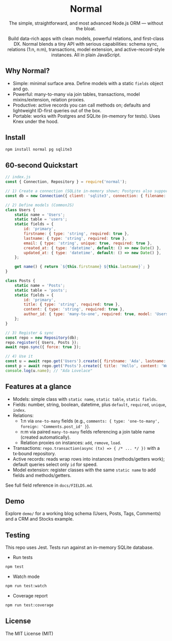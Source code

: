 <div align="center">

# Normal

The simple, straightforward, and most advanced Node.js ORM — without the bloat.

Build data-rich apps with clean models, powerful relations, and first-class DX. Normal blends a tiny API with serious capabilities: schema sync, relations (1:n, n:m), transactions, model extension, and active-record-style instances. All in plain JavaScript.

</div>

## Why Normal?
- Simple: minimal surface area. Define models with a static `fields` object and go.
- Powerful: many-to-many via join tables, transactions, model mixins/extension, relation proxies.
- Productive: active records you can call methods on; defaults and lightweight ID-first queries out of the box.
- Portable: works with Postgres and SQLite (in-memory for tests). Uses Knex under the hood.

## Install
```bash
npm install normal pg sqlite3
```

## 60‑second Quickstart
```js
// index.js
const { Connection, Repository } = require('normal');

// 1) Create a connection (SQLite in-memory shown; Postgres also supported)
const db = new Connection({ client: 'sqlite3', connection: { filename: ':memory:' } });

// 2) Define models (CommonJS)
class Users {
	static name = 'Users';
	static table = 'users';
	static fields = {
		id: 'primary',
		firstname: { type: 'string', required: true },
		lastname: { type: 'string', required: true },
		email: { type: 'string', unique: true, required: true },
		created_at: { type: 'datetime', default: () => new Date() },
		updated_at: { type: 'datetime', default: () => new Date() },
	};

	get name() { return `${this.firstname} ${this.lastname}`; }
}

class Posts {
	static name = 'Posts';
	static table = 'posts';
	static fields = {
		id: 'primary',
		title: { type: 'string', required: true },
		content: { type: 'string', required: true },
		author_id: { type: 'many-to-one', required: true, model: 'Users' },
	};
}

// 3) Register & sync
const repo = new Repository(db);
repo.register({ Users, Posts });
await repo.sync({ force: true });

// 4) Use it
const u = await repo.get('Users').create({ firstname: 'Ada', lastname: 'Lovelace', email: 'ada@example.com' });
const p = await repo.get('Posts').create({ title: 'Hello', content: 'World', author_id: u.id });
console.log(u.name); // "Ada Lovelace"
```

## Features at a glance
- Models: simple class with `static name`, `static table`, `static fields`.
- Fields: number, string, boolean, datetime, plus `default`, `required`, `unique`, `index`.
- Relations:
	- 1:n via `one-to-many` fields (e.g., `comments: { type: 'one-to-many', foreign: 'Comments.post_id' }`).
	- n:m via paired `many-to-many` fields referencing a join table name (created automatically).
	- Relation proxies on instances: `add`, `remove`, `load`.
- Transactions: `repo.transaction(async (tx) => { /* ... */ })` with a tx‑bound repository.
- Active records: reads wrap rows into instances (methods/getters work); default queries select only `id` for speed.
- Model extension: register classes with the same `static name` to add fields and methods/getters.

See full field reference in `docs/FIELDS.md`.

## Demo
Explore `demo/` for a working blog schema (Users, Posts, Tags, Comments) and a CRM and Stocks example.

## Testing
This repo uses Jest. Tests run against an in-memory SQLite database.

- Run tests
```bash
npm test
```

- Watch mode
```bash
npm run test:watch
```

- Coverage report
```bash
npm run test:coverage
```

## License

The MIT License (MIT)
